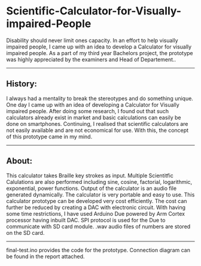 # Scientific-Calculator-for-Visually-impaired-People
Disability should never limit ones capacity. In an effort to help visually impaired people, I came up with an idea to develop a Calculator for visually impaired people. As a part of my third year Bachelors project, the prototype was highly appreciated by the examiners and Head of Departement.. 

--------------------------------------------
History:
--------------------------------------------
I always had a mentality to break the stereotypes and do something unique. One day I came up with an idea of developing a Calculator for Visually impaired people.
After doing some research, I found out that such calculators already exist in market and basic calculations can easily be done on smartphones. 
Continuing, I realised that scientific calculators are not easily available and are not economical for use. With this, the concept of this prototype came in my mind.

--------------------------------------------
About:
--------------------------------------------
This calculator takes Braille key strokes as input. Multiple Scientitfic Calulations are also performed including sine, cosine, factorial, logarithmic,
exponential, power functions. Output of the calculator is an audio file generated dynamically. The calculator is very portable and easy to use. 
This calculator prototype can be developed very cost efficiently. 
The cost can further be reduced by creating a DAC with electronic circuit. With having some time restrictions, I have used Arduino Due powered by Arm Cortex processor having inbuilt DAC.
SPI protocol is used for the Due to communicate with SD card module. .wav audio files of numbers are stored on the SD card.

--------------------------------------------
final-test.ino provides the code for the prototype. 
Connection diagram can be found in the report attached.

